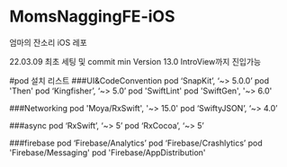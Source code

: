 # MomsNaggingFE-iOS
엄마의 잔소리 iOS 레포


22.03.09 최초 세팅 및 commit
min Version 13.0
IntroView까지 진입가능

#pod 설치 리스트
###UI&CodeConvention
pod ‘SnapKit’, ‘~> 5.0.0’
pod 'Then'
pod ‘Kingfisher’, ‘~> 5.0’
pod 'SwiftLint'
pod 'SwiftGen', '~> 6.0'

###Networking
pod 'Moya/RxSwift', '~> 15.0'
pod ‘SwiftyJSON’, ‘~> 4.0’

###async
pod ‘RxSwift’, ‘~> 5’
pod ‘RxCocoa’, ‘~> 5’

###firebase
pod ‘Firebase/Analytics’
pod ‘Firebase/Crashlytics’
pod 'Firebase/Messaging'
pod 'Firebase/AppDistribution'
